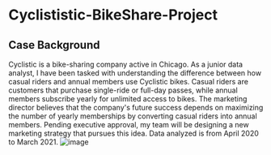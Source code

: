 # Cyclististic-BikeShare-Project

## Case Background
Cyclistic is a bike-sharing company active in Chicago. As a junior data analyst, I have been tasked with understanding the difference between how casual riders and annual members use Cyclistic bikes. Casual riders are customers that purchase single-ride or full-day passes, while annual members subscribe yearly for unlimited access to bikes. The marketing director believes that the company's future success depends on maximizing the number of yearly memberships by converting casual riders into annual members. Pending executive approval, my team will be designing a new marketing strategy that pursues this idea.
Data analyzed is from April 2020 to March 2021.
![image](https://user-images.githubusercontent.com/108367773/202169868-b18c7a10-38fb-4eef-8420-de4c10425748.png)
